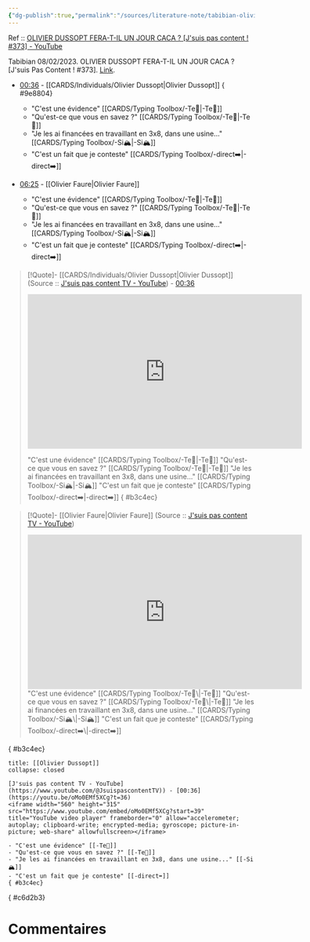 ```yaml
---
{"dg-publish":true,"permalink":"/sources/literature-note/tabibian-olivier-dussopt2023/","noteIcon":"","created":"2023-04-13T00:12:35.504+02:00","updated":"2023-04-16T08:34:48.435+02:00"}
---
```


Ref :: [OLIVIER DUSSOPT FERA-T-IL UN JOUR CACA ? [J'suis pas content ! #373] - YouTube](https://www.youtube.com/watch?v=oMo0EMf5XCg)

Tabibian 08/02/2023. OLIVIER DUSSOPT FERA-T-IL UN JOUR CACA ? [J'suis Pas Content ! #373].     [Link](https://www.youtube.com/watch?v=oMo0EMf5XCg). 

- [00:36](https://youtu.be/oMo0EMf5XCg?t=36) -  [[CARDS/Individuals/Olivier Dussopt\|Olivier Dussopt]]
{ #9e8804}

	- "C'est une évidence" [[CARDS/Typing Toolbox/-Te🏹\|-Te🏹]]
	- "Qu'est-ce que vous en savez ?" [[CARDS/Typing Toolbox/-Te🏹\|-Te🏹]]
	- "Je les ai financées en travaillant en 3x8, dans une usine..." [[CARDS/Typing Toolbox/-Si🏔️\|-Si🏔️]] 
	- "C'est un fait que je conteste" [[CARDS/Typing Toolbox/-direct➡️\|-direct➡️]]

- [06:25](https://youtu.be/oMo0EMf5XCg?t=387) - [[Olivier Faure\|Olivier Faure]]
	- "C'est une évidence" [[CARDS/Typing Toolbox/-Te🏹\|-Te🏹]]
	- "Qu'est-ce que vous en savez ?" [[CARDS/Typing Toolbox/-Te🏹\|-Te🏹]]
	- "Je les ai financées en travaillant en 3x8, dans une usine..." [[CARDS/Typing Toolbox/-Si🏔️\|-Si🏔️]] 
	- "C'est un fait que je conteste" [[CARDS/Typing Toolbox/-direct➡️\|-direct➡️]] 


> [!Quote]- [[CARDS/Individuals/Olivier Dussopt\|Olivier Dussopt]]
>(Source :: [J'suis pas content TV - YouTube](https://www.youtube.com/@JsuispascontentTV)) - [00:36](https://youtu.be/oMo0EMf5XCg?t=36)
> <iframe width="560" height="315" src="https://www.youtube.com/embed/oMo0EMf5XCg?start=39" title="YouTube video player" frameborder="0" allow="accelerometer; autoplay; clipboard-write; encrypted-media; gyroscope; picture-in-picture; web-share" allowfullscreen></iframe>
> 
> "C'est une évidence" [[CARDS/Typing Toolbox/-Te🏹\|-Te🏹]]
> "Qu'est-ce que vous en savez ?" [[CARDS/Typing Toolbox/-Te🏹\|-Te🏹]]
> "Je les ai financées en travaillant en 3x8, dans une usine..." [[CARDS/Typing Toolbox/-Si🏔️\|-Si🏔️]] 
> "C'est un fait que je conteste" [[CARDS/Typing Toolbox/-direct➡️\|-direct➡️]]
{ #b3c4ec}


 > [!Quote]- [[Olivier Faure\|Olivier Faure]]
>(Source :: [J'suis pas content TV - YouTube](https://www.youtube.com/@JsuispascontentTV))
> <iframe width="560" height="315" src="https://www.youtube.com/embed/oMo0EMf5XCg?t=387" title="YouTube video player" frameborder="0" allow="accelerometer; autoplay; clipboard-write; encrypted-media; gyroscope; picture-in-picture; web-share" allowfullscreen></iframe>
> "C'est une évidence" [[CARDS/Typing Toolbox/-Te🏹\|-Te🏹]]
> "Qu'est-ce que vous en savez ?" [[CARDS/Typing Toolbox/-Te🏹\|-Te🏹]]
> "Je les ai financées en travaillant en 3x8, dans une usine..." [[CARDS/Typing Toolbox/-Si🏔️\|-Si🏔️]] 
> "C'est un fait que je conteste" [[CARDS/Typing Toolbox/-direct➡️\|-direct➡️]]
{ #b3c4ec}


```ad-quote 
title: [[Olivier Dussopt]]
collapse: closed

[J'suis pas content TV - YouTube](https://www.youtube.com/@JsuispascontentTV)) - [00:36](https://youtu.be/oMo0EMf5XCg?t=36)
<iframe width="560" height="315" src="https://www.youtube.com/embed/oMo0EMf5XCg?start=39" title="YouTube video player" frameborder="0" allow="accelerometer; autoplay; clipboard-write; encrypted-media; gyroscope; picture-in-picture; web-share" allowfullscreen></iframe>

- "C'est une évidence" [[-Te🏹]]
- "Qu'est-ce que vous en savez ?" [[-Te🏹]]
- "Je les ai financées en travaillant en 3x8, dans une usine..." [[-Si🏔️]] 
- "C'est un fait que je conteste" [[-direct➡️]]
{ #b3c4ec}

```
{ #c6d2b3}


# Commentaires
<script src="https://utteranc.es/client.js"
        repo="Heart4sides/Comment_Section"
        issue-term="pathname"
        theme="gruvbox-dark"
        crossorigin="anonymous"
        async>
</script>